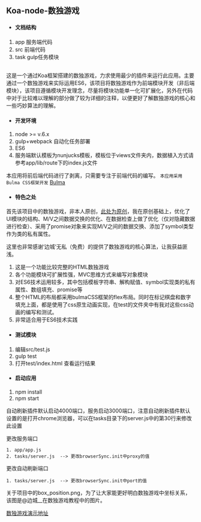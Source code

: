 ## Koa-node-数独游戏

* #### 文档结构   

1. app 服务端代码
2. src   前端代码
3. task   gulp任务模块

##

这是一个通过Koa框架搭建的数独游戏，力求使用最少的插件来运行此应用。主要通过一个数独游戏来实际运用ES6，该项目将数独游戏作为前端模块开发（非后端模块），该项目遵循模块开发理念，尽量将模块功能单一化可扩展化，另外在代码中对于比较难以理解的部分做了较为详细的注释，以便更好了解数独游戏的核心和一些巧妙算法的理解。

* #### 开发环境  

1. node >= v.6.x
2. gulp+webpack 自动化任务部署
3. ES6
4. 服务端默认模板为nunjucks模板，模板位于views文件夹内，数据植入方式请参考app/lib/route下的index.js文件

本应用将前后端代码进行了剥离，只需要专注于前端代码的编写。
`本应用采用Bulma CSS框架开发`
[Bulma](https://bulma.io/)


* #### 特色之处

首先该项目中的数独游戏，非本人原创，[此处为原创](https://www.imooc.com/learn/899)，我在原创基础上，优化了UI模块的结构、M/V之间数据交换的优化、在数据检查上做了优化（仅对隐藏数据进行检查）、采用了promise对象来实现M/V之间的数据交换、添加了symbol类型作为类的私有属性。

这里也非常感谢‘边城’无私（免费）的提供了数独游戏的核心算法，让我获益匪浅。

1. 这是一个功能比较完整的HTML数独游戏
2. 各个功能模块可扩展性强，MVC思维方式来编写对象模块
3. 对ES6技术运用较多，其中包括模板字符串、解构赋值、symbol实现类的私有属性、数组填充、promise等
4. 整个HTML的布局都采用bulmaCSS框架的flex布局。同时在标记棋盘和数字填充上面，都是使用了css原生动画实现，在test的文件夹中有我对这些css动画的编写和测试。
5. 非常适合用于ES6技术实践

* #### 测试模块

1. 编辑src/test.js 
2. gulp test
3. 打开test/index.html 查看运行结果


* #### 启动应用 

1. npm install
2. npm start

自动刷新插件默认启动4000端口，服务启动3000端口，注意自动刷新插件默认设置的是打开chrome浏览器，可以在tasks目录下的server.js中的第30行来修改此设置

更改服务端口
```
1. app/app.js
2. tasks/server.js  --> 更改browserSync.init中proxy的值   
```

更改自动刷新端口
```
1. tasks/server.js  --> 更改browserSync.init中port的值   
```


关于项目中的box_position.png，为了让大家能更好明白数独游戏中坐标关系，
该图是@边城__在数独游戏教程中的图片。

[数独游戏演示地址](https://jacecao.github.io/node-shudu/)